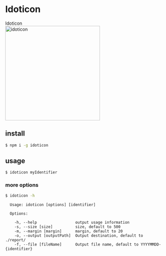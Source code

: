 # Idoticon

Idoticon  
<img src="https://raw.githubusercontent.com/popodidi/idoticon/develop/idoticon.html" alt="idoticon" style="width: 300px; height: 300px;"/>

## install
```bash
$ npm i -g idoticon
```

## usage

```
$ idoticon myIdentifier
```

### more options
```bash
$ idoticon -h
```
```
  Usage: idoticon [options] [identifier]

  Options:

    -h, --help                 output usage information
    -s, --size [size]          size, default to 500
    -m, --margin [margin]      margin, default to 20
    -o, --output [outputPath]  Output destination, default to ./report/
    -f, --file [fileName]      Output file name, default to YYYYMMDD-{identifier}
```